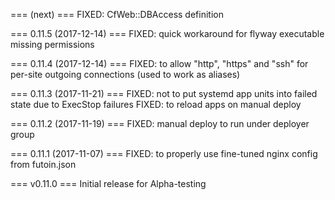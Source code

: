 
=== (next) ===
FIXED: CfWeb::DBAccess definition

=== 0.11.5 (2017-12-14) ===
FIXED: quick workaround for flyway executable missing permissions

=== 0.11.4 (2017-12-14) ===
FIXED: to allow "http", "https" and "ssh" for per-site outgoing connections (used to work as aliases)

=== 0.11.3 (2017-11-21) ===
FIXED: not to put systemd app units into failed state due to ExecStop failures
FIXED: to reload apps on manual deploy

=== 0.11.2 (2017-11-19) ===
FIXED: manual deploy to run under deployer group

=== 0.11.1 (2017-11-07) ===
FIXED: to properly use fine-tuned nginx config from futoin.json

=== v0.11.0 ===
Initial release for Alpha-testing
